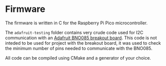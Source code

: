 # Firmware

The firmware is written in C for the Raspberry Pi Pico microcontroller.

The `adafruit-testing` folder contains very crude code used for I2C communication with an [Adafruit BNO085 breakout board](https://www.adafruit.com/product/4754#technical-details). This code is not inteded to be used for project with the breakout board, it was used to check the minimum number of pins needed to communicate with the BNO085.

All code can be compiled using CMake and a generator of your choice.
